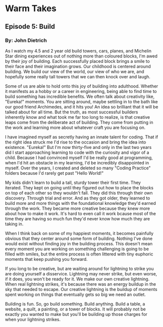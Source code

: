 # Warm Takes

## Episode 5: Build

### By: John Dietrich

As I watch my 4.5 and 2 year old build towers, cars, planes, and Michelin Star dining experiences out of nothing more than coloured blocks, I'm awed by their joy of building. Each successfully placed block brings a smile to their face and their imagination grows. Our childhood is centered around building. We build our view of the world, our view of who we are, and hopefully some really tall towers that we can then knock over and laugh.

Some of us are able to hold onto this joy of building into adulthood. Whether it manifests as a hobby or a career in engineering, being able to find time to build something has incredible benefits. We often talk about creativity like, "Eureka!" moments. You are sitting around, maybe settling in to the bath like our good friend Archimedes, and it hits you! An idea so brilliant that it will be talked about for all time. But the truth, as most successful builders inherently know and what took me far too long to realize, is that creative leaps come from the deliberate act of building. They come from putting in the work and learning more about whatever craft you are focusing on.

I have imagined myself as secretly having an innate talent for coding. That if the right idea struck me I'd rise to the occasion and bring the idea into existence. "Eureka!" But I'm now thirty-five and only in the last two years did I start approaching learning to code with the curiosity and vigor of a child. Because I had convinced myself I'd be really good at programming, when I'd hit an obstacle in my learning, I'd be incredibly disappointed in myself. Over the years, I created and deleted so many "Coding Practice" folders because I'd rarely get past "Hello World!"

My kids didn't learn to build a tall, sturdy tower their first time. They iterated. They kept on going until they figured out how to place the blocks on top of each other so they wouldn't fall. They did this through their own discovery. Through trial and error. And as they got older, they learned to build more and more things with the foundational knowledge they'd earned through the work. They became more creative because they knew more about how to make it work. It's hard to even call it work bcause most of the time they are having so much fun they'd never know how much they are taking in.

When I think back on some of my happiest moments, it becomes painfully obvious that they center around some form of building. Nothing I've done would exist without finding joy in the building process. This doesn't mean every moment you are working on something challenging is going to be filled with smiles, but the entire process is often littered with tiny euphoric moments that keep pushing you forward.

If you long to be creative, but are waiting around for lightning to strike you are doing yourself a disservice. Lightning may never strike, but even worse, if it does, you won't be ready for it. We make our own creative lightning. When real lightning strikes, it's because there was an energy buildup in the sky that needed to escape. Our creative lightning is the buildup of moments spent working on things that eventually gets so big we need an outlet.

Building is fun. So, go build something. Build anything. Build a table, a website, a quilt, a painting, or a tower of blocks. It will probably not be exactly you wanted to make but you'll be building up those charges for when your lightning strikes.
